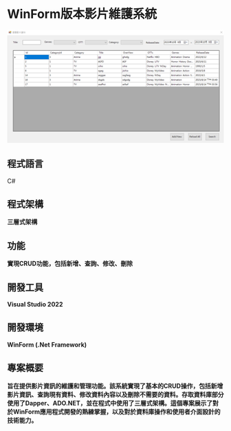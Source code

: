 # WinForm版本影片維護系統

![維護影片資訊](Images/維護影片資訊.png)

## 程式語言

C#

## 程式架構

**三層式架構**

## 功能

**實現CRUD功能，包括新增、查詢、修改、刪除**

## 開發工具

**Visual Studio 2022**

## 開發環境

**WinForm (.Net Framework)**

## 專案概要

**旨在提供影片資訊的維護和管理功能。該系統實現了基本的CRUD操作，包括新增影片資訊、查詢現有資料、修改資料內容以及刪除不需要的資料。存取資料庫部分使用了Dapper、ADO.NET，並在程式中使用了三層式架構。這個專案展示了對於WinForm應用程式開發的熟練掌握，以及對於資料庫操作和使用者介面設計的技術能力。**

